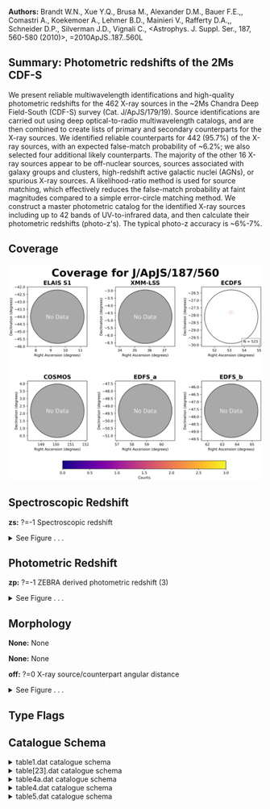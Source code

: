 

**Authors:** Brandt W.N., Xue Y.Q., Brusa M., Alexander D.M., Bauer F.E.,, Comastri A., Koekemoer A., Lehmer B.D., Mainieri V., Rafferty D.A.,, Schneider D.P., Silverman J.D., Vignali C., <Astrophys. J. Suppl. Ser., 187, 560-580 (2010)>, =2010ApJS..187..560L

## Summary: Photometric redshifts of the 2Ms CDF-S

We present reliable multiwavelength identifications and high-quality photometric redshifts for the 462 X-ray sources in the ~2Ms Chandra Deep Field-South (CDF-S) survey (Cat. J/ApJS/179/19). Source identifications are carried out using deep optical-to-radio multiwavelength catalogs, and are then combined to create lists of primary and secondary counterparts for the X-ray sources. We identified reliable counterparts for 442 (95.7%) of the X-ray sources, with an expected false-match probability of ~6.2%; we also selected four additional likely counterparts. The majority of the other 16 X-ray sources appear to be off-nuclear sources, sources associated with galaxy groups and clusters, high-redshift active galactic nuclei (AGNs), or spurious X-ray sources. A likelihood-ratio method is used for source matching, which effectively reduces the false-match probability at faint magnitudes compared to a simple error-circle matching method. We construct a master photometric catalog for the identified X-ray sources including up to 42 bands of UV-to-infrared data, and then calculate their photometric redshifts (photo-z's). The typical photo-z accuracy is ~6%-7%.

## Coverage 

 

 
![](https://github.com/joshgithubbin/Sherlock-DDF/blob/main/pages/J_ApJS_187_560/im/coverage.png?raw=true)

## Spectroscopic Redshift 



**zs:** ?=-1 Spectroscopic redshift 




<details><summary>See Figure . . .</summary>

![](https://github.com/joshgithubbin/Sherlock-DDF/blob/main/pages/J_ApJS_187_560/im/ZSP.png?raw=true)

</details>

## Photometric Redshift 



**zp:** ?=-1 ZEBRA derived photometric redshift (3) 




<details><summary>See Figure . . .</summary>

![](https://github.com/joshgithubbin/Sherlock-DDF/blob/main/pages/J_ApJS_187_560/im//ZPH.png?raw=true)

</details>

## Morphology 



**None:** None 

**None:** None 

**off:** ?=0 X-ray source/counterpart angular distance 




<details><summary>See Figure . . .</summary>

![](https://github.com/joshgithubbin/Sherlock-DDF/blob/main/pages/J_ApJS_187_560/im//morphology.png?raw=true)

</details>
                      
## Type Flags 





## Catalogue Schema 



<details>
<summary>table1.dat catalogue schema</summary>

| Bytes   | Format   | Units   | Label   | Explanations                                                                                                                                                                                                                                                                                                                                                                                                                                                                                                                                                                                                                                                                                                                                                                                                                                                                                                                                                                                                                                                                                                                                                                                                                                                                                                                |
|:--------|:---------|:--------|:--------|:----------------------------------------------------------------------------------------------------------------------------------------------------------------------------------------------------------------------------------------------------------------------------------------------------------------------------------------------------------------------------------------------------------------------------------------------------------------------------------------------------------------------------------------------------------------------------------------------------------------------------------------------------------------------------------------------------------------------------------------------------------------------------------------------------------------------------------------------------------------------------------------------------------------------------------------------------------------------------------------------------------------------------------------------------------------------------------------------------------------------------------------------------------------------------------------------------------------------------------------------------------------------------------------------------------------------------|
| 1-  7   | A7       | ---     | Cat     | Catalog identification (1)                                                                                                                                                                                                                                                                                                                                                                                                                                                                                                                                                                                                                                                                                                                                                                                                                                                                                                                                                                                                                                                                                                                                                                                                                                                                                                  |
| 9- 14   | A6       | ---     | Filt    | Catalog band for the magnitude                                                                                                                                                                                                                                                                                                                                                                                                                                                                                                                                                                                                                                                                                                                                                                                                                                                                                                                                                                                                                                                                                                                                                                                                                                                                                              |
| 16- 19  | F4.1     | ---     | Det     | The minimum threshold used for source detection in the catalog (in units of sigma except for MUSYC: in units of arcsec^-2^) (2)                                                                                                                                                                                                                                                                                                                                                                                                                                                                                                                                                                                                                                                                                                                                                                                                                                                                                                                                                                                                                                                                                                                                                                                             |
| 21- 24  | F4.1     | mag     | Depth   | Catalog depth in AB magnitude (3)                                                                                                                                                                                                                                                                                                                                                                                                                                                                                                                                                                                                                                                                                                                                                                                                                                                                                                                                                                                                                                                                                                                                                                                                                                                                                           |
| 26- 29  | I4       | arcmin2 | Angle   | Catalog solid-angle coverage                                                                                                                                                                                                                                                                                                                                                                                                                                                                                                                                                                                                                                                                                                                                                                                                                                                                                                                                                                                                                                                                                                                                                                                                                                                                                                |
| 31- 35  | I5       | ---     | Nonir   | Number of ONIR sources in the ~2Ms CDF-S region                                                                                                                                                                                                                                                                                                                                                                                                                                                                                                                                                                                                                                                                                                                                                                                                                                                                                                                                                                                                                                                                                                                                                                                                                                                                             |
| 37- 39  | F3.1     | arcsec  | sigmao  | 1{sigma} positional error of the ONIR sources                                                                                                                                                                                                                                                                                                                                                                                                                                                                                                                                                                                                                                                                                                                                                                                                                                                                                                                                                                                                                                                                                                                                                                                                                                                                               |
| 41- 44  | F4.2     | ---     | Lth     | Threshold value for the likelihood ratio (4)                                                                                                                                                                                                                                                                                                                                                                                                                                                                                                                                                                                                                                                                                                                                                                                                                                                                                                                                                                                                                                                                                                                                                                                                                                                                                |
| 46- 49  | F4.2     | ---     | R       | Sample reliability. See Section 2.2 for details.                                                                                                                                                                                                                                                                                                                                                                                                                                                                                                                                                                                                                                                                                                                                                                                                                                                                                                                                                                                                                                                                                                                                                                                                                                                                            |
| 51- 54  | F4.2     | ---     | C       | Sample completeness. See Section 2.2 for details.                                                                                                                                                                                                                                                                                                                                                                                                                                                                                                                                                                                                                                                                                                                                                                                                                                                                                                                                                                                                                                                                                                                                                                                                                                                                           |
| 56- 58  | I3       | ---     | Nx      | Total number of X-ray sources that are within the coverage of the ONIR catalog.                                                                                                                                                                                                                                                                                                                                                                                                                                                                                                                                                                                                                                                                                                                                                                                                                                                                                                                                                                                                                                                                                                                                                                                                                                             |
| 60- 62  | I3       | ---     | Nid     | Number of X-ray sources identified with at least one ONIR counterpart in this catalog                                                                                                                                                                                                                                                                                                                                                                                                                                                                                                                                                                                                                                                                                                                                                                                                                                                                                                                                                                                                                                                                                                                                                                                                                                       |
| 64- 66  | I3       | ---     | Nnoid   | Number of X-ray sources not identified                                                                                                                                                                                                                                                                                                                                                                                                                                                                                                                                                                                                                                                                                                                                                                                                                                                                                                                                                                                                                                                                                                                                                                                                                                                                                      |
| 68      | I1       | ---     | Nmul    | Number of X-ray sources identified with two ONIR counterparts in this catalog                                                                                                                                                                                                                                                                                                                                                                                                                                                                                                                                                                                                                                                                                                                                                                                                                                                                                                                                                                                                                                                                                                                                                                                                                                               |
| 70- 73  | F4.1     | ---     | Nfalse  | Expected number of false matches (5)                                                                                                                                                                                                                                                                                                                                                                                                                                                                                                                                                                                                                                                                                                                                                                                                                                                                                                                                                                                                                                                                                                                                                                                                                                                                                        |
| 75      | I1       | %       | False   | False-match probability. (5)                                                                                                                                                                                                                                                                                                                                                                                                                                                                                                                                                                                                                                                                                                                                                                                                                                                                                                                                                                                                                                                                                                                                                                                                                                                                                                |
| 77- 80  | F4.1     | %       | Recov   | Counterpart recovery rate (6)                                                                                                                                                                                                                                                                                                                                                                                                                                                                                                                                                                                                                                                                                                                                                                                                                                                                                                                                                                                                                                                                                                                                                                                                                                                                                               |
| 82- 85  | F4.1     | %       | X-O     | Fraction of ONIR objects that are detected in the X-ray (7)                                                                                                                                                                                                                                                                                                                                                                                                                                                                                                                                                                                                                                                                                                                                                                                                                                                                                                                                                                                                                                                                                                                                                                                                                                                                 |
| 87- 89  | I3       | ---     | Npri    | Number of primary counterparts selected from this catalog (5) Note (1): Catalog references as follows: WFI     = Giavalisco et al. (2004, Cat. II/261); GOODS-S = Giavalisco et al. (2004, Cat. II/261); GEMS    = Caldwell et al. (2008ApJS..174..136C); MUSIC   = Grazian et al. (2006, Cat. J/A+A/449/951); MUSYC   = Taylor et al. (2009, Cat. J/ApJS/183/295); SIMPLE  = Damen et al. (2010, ApJ, submitted); VLA     = Miller et al. (2008, Cat. J/ApJS/179/114). Note (2): Note that in some cases multiple searches have been performed with different thresholds for deblending purposes. Note (3): The AB magnitudes for radio sources were converted from the radio flux densities, m(AB)=-2.5log(F_{nu}_)-48.60. Note (4): to discriminate between spurious and real identifications. The threshold value is catalog dependent, and generally scales with the typical values of likelihood ratios (see Equation (1)), which usually increase when the catalog depth or positional errors decrease. Note (5): See Section 2.3 for details. Note (6): Defined as the expected number of true counterparts (Nid-Nfalse) divided by the number of X-ray sources (Nx). Note (7): Defined as the expected number of true counterparts (Nid-Nfalse) divided by the number of ONIR sources in the CDF-S region (Nonir). |

**Note**: Catalog references as follows:
  WFI     = Giavalisco et al. (2004, Cat. II/261);
  GOODS-S = Giavalisco et al. (2004, Cat. II/261);
  GEMS    = Caldwell et al. (2008ApJS..174..136C);
  MUSIC   = Grazian et al. (2006, Cat. J/A+A/449/951);
  MUSYC   = Taylor et al. (2009, Cat. J/ApJS/183/295);
  SIMPLE  = Damen et al. (2010, ApJ, submitted);
  VLA     = Miller et al. (2008, Cat. J/ApJS/179/114).
Note (2): Note that in some cases multiple searches have been performed with
          different thresholds for deblending purposes.
Note (3): The AB magnitudes for radio sources were converted from the radio flux
          densities, m(AB)=-2.5log(F_{nu}_)-48.60.
Note (4): to discriminate between spurious and real identifications. The
          threshold value is catalog dependent, and generally scales with the
          typical values of likelihood ratios (see Equation (1)), which usually
          increase when the catalog depth or positional errors decrease.
Note (5): See Section 2.3 for details.
Note (6): Defined as the expected number of true counterparts (Nid-Nfalse)
          divided by the number of X-ray sources (Nx).
Note (7): Defined as the expected number of true counterparts (Nid-Nfalse)
          divided by the number of ONIR sources in the CDF-S region (Nonir).

</details>

<details>
<summary>table[23].dat catalogue schema</summary>

| Bytes   | Format   | Units   | Label     | Explanations                                                           |
|:--------|:---------|:--------|:----------|:-----------------------------------------------------------------------|
| 1-  3   | I3       | ---     | [LBB2008] | Running source index number (J/ApJS/179/19)                            |
| 5-  8   | F4.2     | arcsec  | sigX      | 1{sigma} X-ray source positional error                                 |
| 10- 14  | I5       | ---     | ONIR      | ?=0 ONIR (optical/near-IR) ID number                                   |
| 16- 23  | F8.5     | deg     | RAdeg     | ?=0 ONIR Right Ascension (J2000)                                       |
| 25- 33  | F9.5     | deg     | DEdeg     | ?=0 ONIR Declination (J2000)                                           |
| 35- 37  | F3.1     | arcsec  | sigO      | ?=0 1{sigma} ONIR positional error                                     |
| 39- 42  | F4.2     | arcsec  | off       | ?=0 X-ray source/counterpart angular distance                          |
| 44- 47  | F4.2     | ---     | off/s     | ?=0 Angular distance divided by quadratic sum of the positional errors |
| 49- 52  | F4.2     | ---     | Rc        | [0/1]? Counterpart reliability parameter                               |
| 54- 60  | A7       | ---     | Cat       | ? ONIR catalog of primary counterpart                                  |
| 62- 66  | F5.2     | mag     | magO      | ?=0 ONIR magnitude of primary counterpart                              |
| 68      | I1       | ---     | n_ONIR    | [0/1]? Muliple ONIR counterparts? (1=true; only for table2)            |
| 70- 77  | A8       | ---     | Note      | Remarks (only for table 2)                                             |
</details>

<details>
<summary>table4a.dat catalogue schema</summary>

| Bytes   | Format   | Units   | Label   | Explanations                                                                                                                                                                                                      |
|:--------|:---------|:--------|:--------|:------------------------------------------------------------------------------------------------------------------------------------------------------------------------------------------------------------------|
| 1-  5   | A5       | ---     | Filt    | Filtre, as labelled in table4                                                                                                                                                                                     |
| 7- 11   | F5.2     | mag     | Medmag  | Median magnitude                                                                                                                                                                                                  |
| 14- 17  | F4.2     | mag     | NMAD    | Normalized median absolute deviation (1)                                                                                                                                                                          |
| 19- 21  | I3       | ---     | N       | Number of X-ray sources used to derive the median magnitude Note (1): The NMAD is a robust measure of the spread of the magnitudes ({sigma}) in a given band, defined as NMAD=1.48xmedian(|m(AB)-median(m(AB))|). |

**Note**: The NMAD is a robust measure of the spread of the magnitudes ({sigma})
     in a given band, defined as NMAD=1.48xmedian(|m(AB)-median(m(AB))|).

</details>

<details>
<summary>table4.dat catalogue schema</summary>

| Bytes   | Format   | Units   | Label      | Explanations                                                                                                                                                                                                                                                                                      |
|:--------|:---------|:--------|:-----------|:--------------------------------------------------------------------------------------------------------------------------------------------------------------------------------------------------------------------------------------------------------------------------------------------------|
| 1-  3   | I3       | ---     | [LBB2008]  | Running source index number (J/ApJS/179/19) (1)                                                                                                                                                                                                                                                   |
| 5       | A1       | ---     | l_NUV      | Upper limit flag on NUV                                                                                                                                                                                                                                                                           |
| 6- 10   | F5.2     | mag     | NUV        | ?=99 GALEX NUV (177-300nm) AB magnitude                                                                                                                                                                                                                                                           |
| 12- 16  | F5.2     | mag     | e_NUV      | ?=99 Error in NUV                                                                                                                                                                                                                                                                                 |
| 18- 19  | I2       | ---     | f_NUV      | [-1/1] Flag on NUV (2)                                                                                                                                                                                                                                                                            |
| 21      | A1       | ---     | l_FUV      | Limit flag on FUV                                                                                                                                                                                                                                                                                 |
| 22- 26  | F5.2     | mag     | FUV        | ?=99 GALEX FUV (120-177nm) AB magnitude                                                                                                                                                                                                                                                           |
| 28- 32  | F5.2     | mag     | e_FUV      | ?=99 Error in FUV                                                                                                                                                                                                                                                                                 |
| 34- 35  | I2       | ---     | f_FUV      | [-1/1] Flag on FUV (2)                                                                                                                                                                                                                                                                            |
| 37      | A1       | ---     | l_Umag     | Limit flag on Umag                                                                                                                                                                                                                                                                                |
| 38- 42  | F5.2     | mag     | Umag       | ?=99 VIMOS U band AB magnitude                                                                                                                                                                                                                                                                    |
| 44- 48  | F5.2     | mag     | e_Umag     | ?=99 Error in Umag                                                                                                                                                                                                                                                                                |
| 50- 52  | I3       | ---     | f_Umag     | [-1/1] Flag on Umag (2)                                                                                                                                                                                                                                                                           |
| 54- 58  | F5.2     | mag     | 428mag     | ?=99 COMBO-17 428nm narrow band AB magnitude                                                                                                                                                                                                                                                      |
| 60- 64  | F5.2     | mag     | e_428mag   | ?=99 Error in 428mag                                                                                                                                                                                                                                                                              |
| 66- 68  | I3       | ---     | f_428mag   | [-1/1] Flag on 428mag (2)                                                                                                                                                                                                                                                                         |
| 70- 74  | F5.2     | mag     | 462mag     | ?=99 COMBO-17 462nm narrow band AB magnitude                                                                                                                                                                                                                                                      |
| 76- 80  | F5.2     | mag     | e_462mag   | ?=99 Error in 462mag                                                                                                                                                                                                                                                                              |
| 82- 84  | I3       | ---     | f_462mag   | [-1/1] Flag on 462mag (2)                                                                                                                                                                                                                                                                         |
| 86- 90  | F5.2     | mag     | 486mag     | ?=99 COMBO-17 486nm narrow band AB magnitude                                                                                                                                                                                                                                                      |
| 92- 96  | F5.2     | mag     | e_486mag   | ?=99 Error in 486mag                                                                                                                                                                                                                                                                              |
| 98-100  | I3       | ---     | f_486mag   | [-1/1] Flag on 486mag (2)                                                                                                                                                                                                                                                                         |
| 102-106 | F5.2     | mag     | 519mag     | ?=99 COMBO-17 519nm narrow band AB magnitude                                                                                                                                                                                                                                                      |
| 108-112 | F5.2     | mag     | e_519mag   | ?=99 Error in 519mag                                                                                                                                                                                                                                                                              |
| 114-116 | I3       | ---     | f_519mag   | [-1/1] Flag on 519mag (2)                                                                                                                                                                                                                                                                         |
| 118-122 | F5.2     | mag     | 572mag     | ?=99 COMBO-17 572nm narrow band AB magnitude                                                                                                                                                                                                                                                      |
| 124-128 | F5.2     | mag     | e_572mag   | ?=99 Error in 572mag                                                                                                                                                                                                                                                                              |
| 130-132 | I3       | ---     | f_572mag   | [-1/1] Flag on 572mag (2)                                                                                                                                                                                                                                                                         |
| 134-138 | F5.2     | mag     | 605mag     | ?=99 COMBO-17 605nm narrow band AB magnitude                                                                                                                                                                                                                                                      |
| 140-144 | F5.2     | mag     | e_605mag   | ?=99 Error in 605mag                                                                                                                                                                                                                                                                              |
| 146-148 | I3       | ---     | f_605mag   | [-1/1] Flag on 605mag (2)                                                                                                                                                                                                                                                                         |
| 150-154 | F5.2     | mag     | 645mag     | ?=99 COMBO-17 645nm narrow band AB magnitude                                                                                                                                                                                                                                                      |
| 156-160 | F5.2     | mag     | e_645mag   | ?=99 Error in 645mag                                                                                                                                                                                                                                                                              |
| 162-164 | I3       | ---     | f_645mag   | [-1/1] Flag on 645mag (2)                                                                                                                                                                                                                                                                         |
| 166-170 | F5.2     | mag     | 696mag     | ?=99 COMBO-17 696nm narrow band AB magnitude                                                                                                                                                                                                                                                      |
| 172-176 | F5.2     | mag     | e_696mag   | ?=99 Error in 696mag                                                                                                                                                                                                                                                                              |
| 178-180 | I3       | ---     | f_696mag   | [-1/1] Flag on 696mag (2)                                                                                                                                                                                                                                                                         |
| 182-186 | F5.2     | mag     | 753mag     | ?=99 COMBO-17 753nm narrow band AB magnitude                                                                                                                                                                                                                                                      |
| 188-192 | F5.2     | mag     | e_753mag   | ?=99 Error in 753mag                                                                                                                                                                                                                                                                              |
| 194-196 | I3       | ---     | f_753mag   | [-1/1] Flag on 753mag (2)                                                                                                                                                                                                                                                                         |
| 198-202 | F5.2     | mag     | 816mag     | ?=99 COMBO-17 816nm narrow band AB magnitude                                                                                                                                                                                                                                                      |
| 204-208 | F5.2     | mag     | e_816mag   | ?=99 Error in 816mag                                                                                                                                                                                                                                                                              |
| 210-212 | I3       | ---     | f_816mag   | [-1/1] Flag on 816mag (2)                                                                                                                                                                                                                                                                         |
| 214-218 | F5.2     | mag     | 857mag     | ?=99 COMBO-17 857nm narrow band AB magnitude                                                                                                                                                                                                                                                      |
| 220-224 | F5.2     | mag     | e_857mag   | ?=99 Error in 857mag                                                                                                                                                                                                                                                                              |
| 226-228 | I3       | ---     | f_857mag   | [-1/1] Flag on 857mag (2)                                                                                                                                                                                                                                                                         |
| 230-234 | F5.2     | mag     | 914mag     | ?=99 COMBO-17 914nm narrow band AB magnitude                                                                                                                                                                                                                                                      |
| 236-240 | F5.2     | mag     | e_914mag   | ?=99 Error in 914mag                                                                                                                                                                                                                                                                              |
| 242-244 | I3       | ---     | f_914mag   | [-1/1] Flag on 914mag (2)                                                                                                                                                                                                                                                                         |
| 246-250 | F5.2     | mag     | UCmag      | ?=99 COMBO-17 U-band AB magnitude                                                                                                                                                                                                                                                                 |
| 252-256 | F5.2     | mag     | e_UCmag    | ?=99 Error in UCmag                                                                                                                                                                                                                                                                               |
| 258-260 | I3       | ---     | f_UCmag    | [-1/1] Flag on UCmag (2)                                                                                                                                                                                                                                                                          |
| 262-266 | F5.2     | mag     | BCmag      | ?=99 COMBO-17 B-band AB magnitude                                                                                                                                                                                                                                                                 |
| 268-272 | F5.2     | mag     | e_BCmag    | ?=99 Error in BCmag                                                                                                                                                                                                                                                                               |
| 274-276 | I3       | ---     | f_BCmag    | [-1/1] Flag on BCmag (2)                                                                                                                                                                                                                                                                          |
| 278-282 | F5.2     | mag     | VCmag      | ?=99 COMBO-17 V-band AB magnitude                                                                                                                                                                                                                                                                 |
| 284-288 | F5.2     | mag     | e_VCmag    | ?=99 Error in VCmag                                                                                                                                                                                                                                                                               |
| 290-292 | I3       | ---     | f_VCmag    | [-1/1] Flag on VCmag (2)                                                                                                                                                                                                                                                                          |
| 294-298 | F5.2     | mag     | RCmag      | ?=99 COMBO-17 R-band AB magnitude                                                                                                                                                                                                                                                                 |
| 300-304 | F5.2     | mag     | e_RCmag    | ?=99 Error in RCmag                                                                                                                                                                                                                                                                               |
| 306-308 | I3       | ---     | f_RCmag    | [-1/1] Flag on RCmag (2)                                                                                                                                                                                                                                                                          |
| 310-314 | F5.2     | mag     | ICmag      | ?=99 COMBO-17 I-band AB magnitude                                                                                                                                                                                                                                                                 |
| 316-320 | F5.2     | mag     | e_ICmag    | ?=99 Error in ICmag                                                                                                                                                                                                                                                                               |
| 322-324 | I3       | ---     | f_ICmag    | [-1/1] Flag on ICmag (2)                                                                                                                                                                                                                                                                          |
| 326-330 | F5.2     | mag     | UM1mag     | ?=99 MUSYC BVR-detected U-band AB magnitude                                                                                                                                                                                                                                                       |
| 332-336 | F5.2     | mag     | e_UM1mag   | ?=99 Error in UM1mag                                                                                                                                                                                                                                                                              |
| 338-340 | I3       | ---     | f_UM1mag   | [-1/1] Flag on UM1mag (2)                                                                                                                                                                                                                                                                         |
| 342-346 | F5.2     | mag     | BM1mag     | ?=99 MUSYC BVR-detected B-band AB magnitude                                                                                                                                                                                                                                                       |
| 348-352 | F5.2     | mag     | e_BM1mag   | ?=99 Error in BM1mag                                                                                                                                                                                                                                                                              |
| 354-356 | I3       | ---     | f_BM1mag   | [-1/1] Flag on BM1mag (2)                                                                                                                                                                                                                                                                         |
| 358-362 | F5.2     | mag     | VM1mag     | ?=99 MUSYC BVR-detected V-band AB magnitude                                                                                                                                                                                                                                                       |
| 364-368 | F5.2     | mag     | e_VM1mag   | ?=99 Error in VM1mag                                                                                                                                                                                                                                                                              |
| 370-372 | I3       | ---     | f_VM1mag   | [-1/1] Flag on VM1mag (2)                                                                                                                                                                                                                                                                         |
| 374-378 | F5.2     | mag     | RM1mag     | ?=99 MUSYC BVR-detected R-band AB magnitude                                                                                                                                                                                                                                                       |
| 380-384 | F5.2     | mag     | e_RM1mag   | ?=99 Error in RM1mag                                                                                                                                                                                                                                                                              |
| 386-388 | I3       | ---     | f_RM1mag   | [-1/1] Flag on RM1mag (2)                                                                                                                                                                                                                                                                         |
| 390-394 | F5.2     | mag     | IM1mag     | ?=99 MUSYC BVR-detected I-band AB magnitude                                                                                                                                                                                                                                                       |
| 396-400 | F5.2     | mag     | e_IM1mag   | ?=99 Error in IM1mag                                                                                                                                                                                                                                                                              |
| 402-404 | I3       | ---     | f_IM1mag   | [-1/1] Flag on IM1mag (2)                                                                                                                                                                                                                                                                         |
| 406-410 | F5.2     | mag     | zM1mag     | ?=99 MUSYC BVR-detected z-band AB magnitude                                                                                                                                                                                                                                                       |
| 412-416 | F5.2     | mag     | e_zM1mag   | ?=99 Error in zM1mag                                                                                                                                                                                                                                                                              |
| 418-420 | I3       | ---     | f_zM1mag   | [-1/1] Flag on zM1mag (2)                                                                                                                                                                                                                                                                         |
| 422-426 | F5.2     | mag     | o3M1mag    | ?=99 MUSYC BVR-detected o3 (501nm) AB magnitude                                                                                                                                                                                                                                                   |
| 428-432 | F5.2     | mag     | e_o3M1mag  | ?=99 Error in o3M1mag                                                                                                                                                                                                                                                                             |
| 434-436 | I3       | ---     | f_o3M1mag  | [-1/1] Flag on o3M1mag (2)                                                                                                                                                                                                                                                                        |
| 438     | A1       | ---     | l_BM2mag   | Limit flag on BM2mag                                                                                                                                                                                                                                                                              |
| 439-443 | F5.2     | mag     | BM2mag     | ?=99 MUSYC K-detected B-band AB magnitude                                                                                                                                                                                                                                                         |
| 445-449 | F5.2     | mag     | e_BM2mag   | ?=99 Error in BM2mag                                                                                                                                                                                                                                                                              |
| 451-453 | I3       | ---     | f_BM2mag   | [-1/1] Flag on BM2mag (2)                                                                                                                                                                                                                                                                         |
| 455     | A1       | ---     | l_VM2mag   | Limit flag on VM2mag                                                                                                                                                                                                                                                                              |
| 456-460 | F5.2     | mag     | VM2mag     | ?=99 MUSYC K-detected V-band AB magnitude                                                                                                                                                                                                                                                         |
| 462-466 | F5.2     | mag     | e_VM2mag   | ?=99 Error in VM2mag                                                                                                                                                                                                                                                                              |
| 468-470 | I3       | ---     | f_VM2mag   | [-1/1] Flag on VM2mag (2)                                                                                                                                                                                                                                                                         |
| 472-476 | F5.2     | mag     | RM2mag     | ?=99 MUSYC K-detected R-band AB magnitude                                                                                                                                                                                                                                                         |
| 478-482 | F5.2     | mag     | e_RM2mag   | ?=99 Error in RM2mag                                                                                                                                                                                                                                                                              |
| 484-486 | I3       | ---     | f_RM2mag   | [-1/1] Flag on RM2mag (2)                                                                                                                                                                                                                                                                         |
| 488     | A1       | ---     | l_IM2mag   | Limit flag on IM2mag                                                                                                                                                                                                                                                                              |
| 489-493 | F5.2     | mag     | IM2mag     | ?=99 MUSYC K-detected I-band AB magnitude                                                                                                                                                                                                                                                         |
| 495-499 | F5.2     | mag     | e_IM2mag   | ?=99 Error in IM2mag                                                                                                                                                                                                                                                                              |
| 501-503 | I3       | ---     | f_IM2mag   | [-1/1] Flag on IM2mag (2)                                                                                                                                                                                                                                                                         |
| 505-509 | F5.2     | mag     | zM2mag     | ?=99 MUSYC K-detected z-band AB magnitude                                                                                                                                                                                                                                                         |
| 511-515 | F5.2     | mag     | e_zM2mag   | ?=99 Error in zM2mag                                                                                                                                                                                                                                                                              |
| 517-519 | I3       | ---     | f_zM2mag   | [-1/1] Flag on zM2mag (2)                                                                                                                                                                                                                                                                         |
| 521     | A1       | ---     | l_JM2mag   | Limit flag on JM2mag                                                                                                                                                                                                                                                                              |
| 522-526 | F5.2     | mag     | JM2mag     | ?=99 MUSYC K-detected J-band AB magnitude                                                                                                                                                                                                                                                         |
| 528-532 | F5.2     | mag     | e_JM2mag   | ?=99 Error in JM2mag                                                                                                                                                                                                                                                                              |
| 534-536 | I3       | ---     | f_JM2mag   | [-1/1] Flag on JM2mag (2)                                                                                                                                                                                                                                                                         |
| 538     | A1       | ---     | l_KM2mag   | Limit flag on KM2mag                                                                                                                                                                                                                                                                              |
| 539-543 | F5.2     | mag     | KM2mag     | ?=99 MUSYC K-detected K-band AB magnitude                                                                                                                                                                                                                                                         |
| 545-549 | F5.2     | mag     | e_KM2mag   | ?=99 Error in KM2mag                                                                                                                                                                                                                                                                              |
| 551-553 | I3       | ---     | f_KM2mag   | [-1/1] Flag on KM2mag (2)                                                                                                                                                                                                                                                                         |
| 555-559 | F5.2     | mag     | U35GMmag   | ?=99 GOODS-S MUSIC U35 AB magnitude                                                                                                                                                                                                                                                               |
| 561-565 | F5.2     | mag     | e_U35GMmag | ?=99 Error in U35GMmag                                                                                                                                                                                                                                                                            |
| 567-569 | I3       | ---     | f_U35GMmag | [-1/1] Flag on U35GMmag (2)                                                                                                                                                                                                                                                                       |
| 571-575 | F5.2     | mag     | U38GMmag   | ?=99 GOODS-S MUSIC U38 AB magnitude                                                                                                                                                                                                                                                               |
| 577-581 | F5.2     | mag     | e_U38GMmag | ?=99 Error in U38GMmag                                                                                                                                                                                                                                                                            |
| 583-585 | I3       | ---     | f_U38GMmag | [-1/1] Flag on U38GMmag (2)                                                                                                                                                                                                                                                                       |
| 587-591 | F5.2     | mag     | UGMmag     | ?=99 GOODS-S MUSIC U-band AB magnitude                                                                                                                                                                                                                                                            |
| 593-597 | F5.2     | mag     | e_UGMmag   | ?=99 Error in UGMmag                                                                                                                                                                                                                                                                              |
| 599-601 | I3       | ---     | f_UGMmag   | [-1/1] Flag on UGMmag (2)                                                                                                                                                                                                                                                                         |
| 603-607 | F5.2     | mag     | BGMmag     | ?=99 GOODS-S MUSIC F435W AB magnitude                                                                                                                                                                                                                                                             |
| 609-613 | F5.2     | mag     | e_BGMmag   | ?=99 Error in BGMmag                                                                                                                                                                                                                                                                              |
| 615-617 | I3       | ---     | f_BGMmag   | [-1/1] Flag on BGMmag (2)                                                                                                                                                                                                                                                                         |
| 619-623 | F5.2     | mag     | VGMmag     | ?=99 GOODS-S MUSIC F606W AB magnitude                                                                                                                                                                                                                                                             |
| 625-629 | F5.2     | mag     | e_VGMmag   | ?=99 Error in VGMmag                                                                                                                                                                                                                                                                              |
| 631-633 | I3       | ---     | f_VGMmag   | [-1/1] Flag on VGMmag (2)                                                                                                                                                                                                                                                                         |
| 635-639 | F5.2     | mag     | iGMmag     | ?=99 GOODS-S MUSIC F775W AB magnitude                                                                                                                                                                                                                                                             |
| 641-645 | F5.2     | mag     | e_iGMmag   | ?=99 Error in iGMmag                                                                                                                                                                                                                                                                              |
| 647-649 | I3       | ---     | f_iGMmag   | [-1/1] Flag on iGMmag (2)                                                                                                                                                                                                                                                                         |
| 651-655 | F5.2     | mag     | zGMmag     | ?=99 GOODS-S MUSIC F850LP AB magnitude                                                                                                                                                                                                                                                            |
| 657-661 | F5.2     | mag     | e_zGMmag   | ?=99 Error in zGMmag                                                                                                                                                                                                                                                                              |
| 663-665 | I3       | ---     | f_zGMmag   | [-1/1] Flag on zGMmag (2)                                                                                                                                                                                                                                                                         |
| 667-671 | F5.2     | mag     | JGMmag     | ?=99 GOODS-S MUSIC J AB magnitude                                                                                                                                                                                                                                                                 |
| 673-677 | F5.2     | mag     | e_JGMmag   | ?=99 Error in JGMmag                                                                                                                                                                                                                                                                              |
| 679-681 | I3       | ---     | f_JGMmag   | [-1/1] Flag on JGMmag (2)                                                                                                                                                                                                                                                                         |
| 683-687 | F5.2     | mag     | HGMmag     | ?=99 GOODS-S MUSIC H AB magnitude                                                                                                                                                                                                                                                                 |
| 689-693 | F5.2     | mag     | e_HGMmag   | ?=99 Error in HGMmag                                                                                                                                                                                                                                                                              |
| 695-697 | I3       | ---     | f_HGMmag   | [-1/1] Flag on HGMmag (2)                                                                                                                                                                                                                                                                         |
| 699-703 | F5.2     | mag     | KGMmag     | ?=99 GOODS-S MUSIC K AB magnitude                                                                                                                                                                                                                                                                 |
| 705-709 | F5.2     | mag     | e_KGMmag   | ?=99 Error in KGMmag                                                                                                                                                                                                                                                                              |
| 711-713 | I3       | ---     | f_KGMmag   | [-1/1] Flag on KGMmag (2)                                                                                                                                                                                                                                                                         |
| 715-719 | F5.2     | mag     | 3.6GMmag   | ?=99 GOODS-S MUSIC 3.6um AB magnitude                                                                                                                                                                                                                                                             |
| 721-725 | F5.2     | mag     | e_3.6GMmag | ?=99 Error in 3.6GMmag                                                                                                                                                                                                                                                                            |
| 727-729 | I3       | ---     | f_3.6GMmag | [-1/1] Flag on 3.6GMmag (2)                                                                                                                                                                                                                                                                       |
| 731-735 | F5.2     | mag     | 4.5GMmag   | ?=99 GOODS-S MUSIC 4.5um AB magnitude                                                                                                                                                                                                                                                             |
| 737-741 | F5.2     | mag     | e_4.5GMmag | ?=99 Error in 4.5GMmag                                                                                                                                                                                                                                                                            |
| 743-745 | I3       | ---     | f_4.5GMmag | [-1/1] Flag on 4.5GMmag (2)                                                                                                                                                                                                                                                                       |
| 747-751 | F5.2     | mag     | 5.8GMmag   | ?=99 GOODS-S MUSIC 5.8um AB magnitude                                                                                                                                                                                                                                                             |
| 753-757 | F5.2     | mag     | e_5.8GMmag | ?=99 Error in 5.8GMmag                                                                                                                                                                                                                                                                            |
| 759-761 | I3       | ---     | f_5.8GMmag | [-1/1] Flag on 5.8GMmag (2)                                                                                                                                                                                                                                                                       |
| 763-767 | F5.2     | mag     | 8.0GMmag   | ?=99 GOODS-S MUSIC 8.0um AB magnitude                                                                                                                                                                                                                                                             |
| 769-773 | F5.2     | mag     | e_8.0GMmag | ?=99 Error in 8.0GMmag                                                                                                                                                                                                                                                                            |
| 775-777 | I3       | ---     | f_8.0GMmag | [-1/1] Flag on 8.0GMmag (2)                                                                                                                                                                                                                                                                       |
| 779     | A1       | ---     | l_RWmag    | Limit flag on RWmag                                                                                                                                                                                                                                                                               |
| 780-784 | F5.2     | mag     | RWmag      | ?=99 WFI catalog R-band AB magnitude                                                                                                                                                                                                                                                              |
| 786-790 | F5.2     | mag     | e_RWmag    | ?=99 Error in RWmag                                                                                                                                                                                                                                                                               |
| 792-794 | I3       | ---     | f_RWmag    | [-1/1] Flag on RWmag (2)                                                                                                                                                                                                                                                                          |
| 796-800 | F5.2     | mag     | BGmag      | ?=99 GOODS-S catalog F435W AB magnitude                                                                                                                                                                                                                                                           |
| 802-806 | F5.2     | mag     | e_BGmag    | ?=99 Error in BGmag                                                                                                                                                                                                                                                                               |
| 808-810 | I3       | ---     | f_BGmag    | [-1/1] Flag on BGmag (2)                                                                                                                                                                                                                                                                          |
| 812-816 | F5.2     | mag     | VGSmag     | ?=99 GOODS-S catalog F606W AB magnitude                                                                                                                                                                                                                                                           |
| 818-822 | F5.2     | mag     | e_VGSmag   | ?=99 Error in VGSmag                                                                                                                                                                                                                                                                              |
| 824-826 | I3       | ---     | f_VGSmag   | [-1/1] Flag on VGSmag (2)                                                                                                                                                                                                                                                                         |
| 828-832 | F5.2     | mag     | iGSmag     | ?=99 GOODS-S catalog F775W AB magnitude                                                                                                                                                                                                                                                           |
| 834-838 | F5.2     | mag     | e_iGSmag   | ?=99 Error in iGSmag                                                                                                                                                                                                                                                                              |
| 840-842 | I3       | ---     | f_iGSmag   | [-1/1] Flag on iGSmag (2)                                                                                                                                                                                                                                                                         |
| 844     | A1       | ---     | l_zGSmag   | Limit flag on zGSmag                                                                                                                                                                                                                                                                              |
| 845-849 | F5.2     | mag     | zGSmag     | ?=99 GOODS-S catalog F850LP AB magnitude                                                                                                                                                                                                                                                          |
| 851-855 | F5.2     | mag     | e_zGSmag   | ?=99 Error in zGSmag                                                                                                                                                                                                                                                                              |
| 857-859 | I3       | ---     | f_zGSmag   | [-1/1] Flag on zGSmag (2)                                                                                                                                                                                                                                                                         |
| 861-865 | F5.2     | mag     | VGmag      | ?=99 GEMS catalog F606W AB magnitude                                                                                                                                                                                                                                                              |
| 867-871 | F5.2     | mag     | e_VGmag    | ?=99 Error in VGmag                                                                                                                                                                                                                                                                               |
| 873-875 | I3       | ---     | f_VGmag    | [-1/1] Flag on VGmag (2)                                                                                                                                                                                                                                                                          |
| 877     | A1       | ---     | l_zGmag    | Limit flag on zGmag                                                                                                                                                                                                                                                                               |
| 878-882 | F5.2     | mag     | zGmag      | ?=99 GEMS catalog F850LP AB magnitude                                                                                                                                                                                                                                                             |
| 884-888 | F5.2     | mag     | e_zGmag    | ?=99 Error in zGmag                                                                                                                                                                                                                                                                               |
| 890-892 | I3       | ---     | f_zGmag    | [-1/1] Flag on zGmag (2)                                                                                                                                                                                                                                                                          |
| 894-898 | F5.2     | mag     | 3.6S       | ?=99 SIMPLE catalog 3.6um AB magnitude                                                                                                                                                                                                                                                            |
| 900-904 | F5.2     | mag     | e_3.6S     | ?=99 Error in 3.6S                                                                                                                                                                                                                                                                                |
| 906-908 | I3       | ---     | f_3.6S     | [-1/1] Flag on 3.6S (2)                                                                                                                                                                                                                                                                           |
| 910-914 | F5.2     | mag     | 4.5S       | ?=99 SIMPLE catalog 4.5um AB magnitude                                                                                                                                                                                                                                                            |
| 916-920 | F5.2     | mag     | e_4.5S     | ?=99 Error in 4.5S                                                                                                                                                                                                                                                                                |
| 922-924 | I3       | ---     | f_4.5S     | [-1/1] Flag on 4.5S (2)                                                                                                                                                                                                                                                                           |
| 926     | A1       | ---     | l_5.8S     | Limit flag on 5.8S                                                                                                                                                                                                                                                                                |
| 927-931 | F5.2     | mag     | 5.8S       | ?=99 SIMPLE catalog 5.8um AB magnitude                                                                                                                                                                                                                                                            |
| 933-937 | F5.2     | mag     | e_5.8S     | ?=99 Error in 5.8S                                                                                                                                                                                                                                                                                |
| 939-941 | I3       | ---     | f_5.8S     | [-1/1] Flag on 5.8S (2)                                                                                                                                                                                                                                                                           |
| 943     | A1       | ---     | l_8.0S     | Limit flag on 8.0S                                                                                                                                                                                                                                                                                |
| 944-948 | F5.2     | mag     | 8.0S       | ?=99 SIMPLE catalog 8.0um AB magnitude                                                                                                                                                                                                                                                            |
| 950-954 | F5.2     | mag     | e_8.0S     | ?=99 Error in 8.0S                                                                                                                                                                                                                                                                                |
| 956-958 | I3       | ---     | f_8.0S     | [-1/1] Flag on 8.0S (2)                                                                                                                                                                                                                                                                           |
| 960-964 | F5.2     | mag     | VLA        | ?=99 VLA 1.4GHz magnitude in AB system                                                                                                                                                                                                                                                            |
| 966-970 | F5.2     | mag     | e_VLA      | ?=99 Error in VLA                                                                                                                                                                                                                                                                                 |
| 972-973 | I2       | ---     | f_VLA      | [-1/1] Flag on VLA (2) Note (1): The radio data are used only in the X-ray source identification process, and are not used in the photometric redshift calculation. All photometric data are given in AB magnitudes. For the first line, value in parenthesis: Note (2): the flag has the values: |
| 1       | =        | the     | data       | point was used in the photometric redshift calculation,                                                                                                                                                                                                                                           |
| 0       | =        | the     | data       | point was not used or not available, -1 = the data point is probably problematic, either being blended or disagreeing with other data.                                                                                                                                                            |

**Note**: The radio data are used only in the X-ray source identification
     process, and are not used in the photometric redshift calculation.
     All photometric data are given in AB magnitudes.
     For the first line, value in parenthesis:
Note (2): the flag has the values:
    1 = the data point was used in the photometric redshift calculation,
    0 = the data point was not used or not available,
   -1 = the data point is probably problematic, either being blended or
        disagreeing with other data.

</details>

<details>
<summary>table5.dat catalogue schema</summary>

| Bytes   | Format   | Units     | Label     | Explanations                                                                                                                                                                                                                                                                                                                                                                                                                                 |
|:--------|:---------|:----------|:----------|:---------------------------------------------------------------------------------------------------------------------------------------------------------------------------------------------------------------------------------------------------------------------------------------------------------------------------------------------------------------------------------------------------------------------------------------------|
| 1-  3   | I3       | ---       | [LBB2008] | Running source index number (J/ApJS/179/19)                                                                                                                                                                                                                                                                                                                                                                                                  |
| 5- 10   | F6.3     | ---       | zs        | ?=-1 Spectroscopic redshift                                                                                                                                                                                                                                                                                                                                                                                                                  |
| 12- 17  | F6.3     | ---       | zp        | ?=-1 ZEBRA derived photometric redshift (3)                                                                                                                                                                                                                                                                                                                                                                                                  |
| 19- 24  | F6.3     | ---       | zLow      | ?=-1 Lower 1{sigma} redshift confidence interval                                                                                                                                                                                                                                                                                                                                                                                             |
| 26- 31  | F6.3     | ---       | zUp       | ?=-1 Upper 1{sigma} redshift confidence interval                                                                                                                                                                                                                                                                                                                                                                                             |
| 33- 34  | I2       | ---       | NDet      | Number of filters source is detected                                                                                                                                                                                                                                                                                                                                                                                                         |
| 36- 37  | I2       | ---       | NFilt     | Number of filters used in the zp calculation                                                                                                                                                                                                                                                                                                                                                                                                 |
| 39- 43  | F5.2     | ---       | chi2      | Reduced {chi}^2^ of best-fit result                                                                                                                                                                                                                                                                                                                                                                                                          |
| 45- 50  | F6.3     | ---       | Azp       | ?=-1 Alternative photometric redshift                                                                                                                                                                                                                                                                                                                                                                                                        |
| 52- 56  | F5.2     | ---       | Achi2     | ?=-1 Reduced {chi}^2^ for alternative zp                                                                                                                                                                                                                                                                                                                                                                                                     |
| 58      | I1       | ---       | ODet      | [0/1] X-ray source detected in optical? (4)                                                                                                                                                                                                                                                                                                                                                                                                  |
| 60- 61  | I2       | ---       | r_zs      | ?=-1 zs reference code (5) Note (3): Set to "0" for the six stars and "-1" for the 16 sources without identifications. Note (4): A value of "0" means no optical detection, in which case the zp was calculated using only the IR/NIR data and the optical upper-limit information (and is probably not very reliable). There are 20 sources in the photometric sample that do not have optical detections. Note (5): References as follows: |
| 1       | =        | Le        | Fevre     | et al. (2004, Cat. J/A+A/428/1043)                                                                                                                                                                                                                                                                                                                                                                                                           |
| 2       | =        | Szokoly   | et        | al. (2004, Cat. J/ApJS/155/271)                                                                                                                                                                                                                                                                                                                                                                                                              |
| 3       | =        | Zheng     | et        | al. (2004, Cat. J/ApJS/155/73)                                                                                                                                                                                                                                                                                                                                                                                                               |
| 4       | =        | Mignoli   | et        | al. (2005, Cat. J/A+A/437/883)                                                                                                                                                                                                                                                                                                                                                                                                               |
| 5       | =        | Ravikumar | et        | al. (2007, Cat. J/A+A/465/1099)                                                                                                                                                                                                                                                                                                                                                                                                              |
| 6       | =        | Vanzella  | et        | al. (2008, Cat. J/A+A/478/83)                                                                                                                                                                                                                                                                                                                                                                                                                |
| 7       | =        | Popesso   | et        | al. (2009A&A...494..443P)                                                                                                                                                                                                                                                                                                                                                                                                                    |
| 8       | =        | Silverman | et        | al. (2010, in prep)                                                                                                                                                                                                                                                                                                                                                                                                                          |

**Note**: Set to "0" for the six stars and "-1" for the 16 sources without
     identifications.
Note (4): A value of "0" means no optical detection, in which case the zp
     was calculated using only the IR/NIR data and the optical upper-limit
     information (and is probably not very reliable). There are 20 sources
     in the photometric sample that do not have optical detections.
Note (5): References as follows:
      1 = Le Fevre et al. (2004, Cat. J/A+A/428/1043)
      2 = Szokoly et al. (2004, Cat. J/ApJS/155/271)
      3 = Zheng et al. (2004, Cat. J/ApJS/155/73)
      4 = Mignoli et al. (2005, Cat. J/A+A/437/883)
      5 = Ravikumar et al. (2007, Cat. J/A+A/465/1099)
      6 = Vanzella et al. (2008, Cat. J/A+A/478/83)
      7 = Popesso et al. (2009A&A...494..443P)
      8 = Silverman et al. (2010, in prep)

</details>

        
        